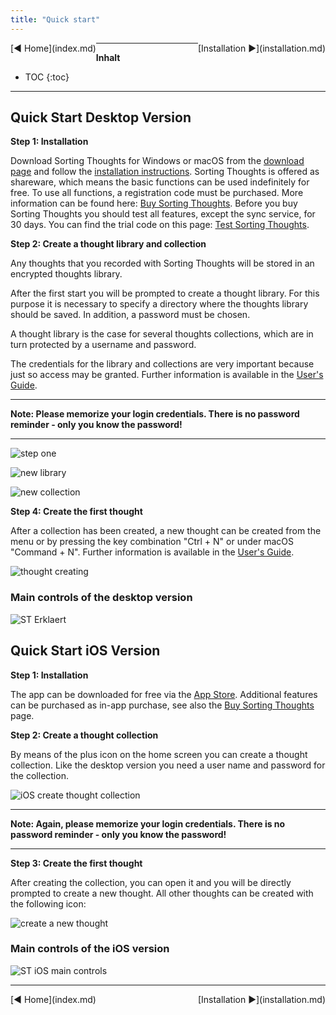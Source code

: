 ```yaml
---
title: "Quick start"
---
```


<div class="pageNavigation">
<div style="float:left;">
  [◀️ Home](index.md)
</div>
<div style="float:right;">
  [Installation ▶️](installation.md)
</div>
</div>

---------------
__Inhalt__
* TOC
{:toc}
---------------

## Quick Start Desktop Version

**Step 1: Installation**

Download Sorting Thoughts for Windows or macOS from the [download page](https://www.sortingthoughts.de/blog/download/) and follow the [installation instructions](installation.md). Sorting Thoughts is offered as shareware, which means the basic functions can be used indefinitely for free. To use all  functions, a registration code must be purchased. More information can be found here: [Buy Sorting Thoughts](https://www.sortingthoughts.de/blog/buy-sorting-thoughts/). Before you buy Sorting Thoughts you should test all features, except the sync service, for 30 days. You can find the trial code on this page: [Test Sorting Thoughts](https://www.sortingthoughts.de/blog/test-sorting-thoughts/).

**Step 2: Create a thought library and collection**

Any thoughts that you recorded with Sorting Thoughts will be stored in an encrypted thoughts library.

After the first start you will be prompted to create a thought library. For this purpose it is necessary to specify a directory where the thoughts library should be saved. In addition, a password must be chosen.

A thought library is the case for several thoughts collections, which are in turn protected by a username and password.

The credentials for the library and collections are very important because just so access may be granted. Further information is available in the [User's Guide](/handbuch/gedanken_bibliothek.md).

---------------

**Note: Please memorize your login credentials. There is no password reminder - only you know the password!**

---------------

![step one](/assets/images/start-erster-schritt.png)

![new library](/assets/images/start-neue-bibliothek.png)

![new collection](/assets/images/start-neue-sammlung.png)


**Step 4: Create the first thought**

After a collection has been created, a new thought can be created from the menu or by pressing the key combination "Ctrl + N" or under macOS "Command + N". Further information is available in the [User's Guide](/handbuch/gedanken_verwalten.md).

![thought creating](/assets/images/gedanke-anlegen.png)

### Main controls of the desktop version

![ST Erklaert](/assets/images/st-erklaert-eng.png)

## Quick Start iOS Version

**Step 1: Installation**

The app can be downloaded for free via the [App Store](https://itunes.apple.com/us/app/sorting-thoughts/id932094917). Additional features can be purchased as in-app purchase, see also the [Buy Sorting Thoughts](https://www.sortingthoughts.de/blog/buy-sorting-thoughts/) page.

**Step 2: Create a thought collection**

By means of the plus icon on the home screen you can create a thought collection. Like the desktop version you need a user name and password for the collection.

![iOS create thought collection](/assets/images/ios-erste-schritte.png)

---------------

**Note: Again, please memorize your login credentials. There is no password reminder - only you know the password!**

---------------

**Step 3: Create the first thought**

After creating the collection, you can open it and you will be directly prompted to create a new thought. All other thoughts can be created with the following icon:

![create a new thought](/assets/images/ios-new-icon.png)


### Main controls of the iOS version

![ST iOS main controls](/assets/images/ios-st-erklaert.png)


---------------

<div class="pageNavigation">
<div style="float:left;">
  [◀️ Home](index.md)
</div>
<div style="float:right;">
  [Installation ▶️](installation.md)
</div>
</div>
